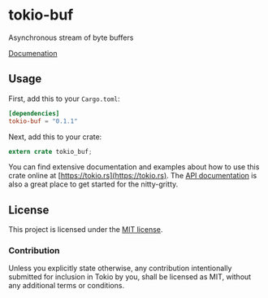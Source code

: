 # tokio-buf

Asynchronous stream of byte buffers

[Documenation](https://docs.rs/tokio-buf)

## Usage

First, add this to your `Cargo.toml`:

```toml
[dependencies]
tokio-buf = "0.1.1"
```

Next, add this to your crate:

```rust
extern crate tokio_buf;
```

You can find extensive documentation and examples about how to use this crate
online at [https://tokio.rs](https://tokio.rs). The [API
documentation](https://docs.rs/tokio-buf) is also a great place to get started
for the nitty-gritty.

## License

This project is licensed under the [MIT license](LICENSE).

### Contribution

Unless you explicitly state otherwise, any contribution intentionally submitted
for inclusion in Tokio by you, shall be licensed as MIT, without any additional
terms or conditions.

